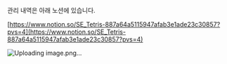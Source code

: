 관리 내역은 아래 노션에 있습니다. 

[https://www.notion.so/SE_Tetris-887a64a5115947afab3e1ade23c30857?pvs=4](https://www.notion.so/SE_Tetris-887a64a5115947afab3e1ade23c30857?pvs=4)



![Uploading image.png…]()
